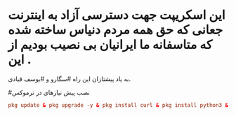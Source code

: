 # این اسکریپت جهت دسترسی آزاد به اینترنت جعانی که حق همه مردم دنیاس ساخته شده که متاسفانه ما ایرانیان بی نصیب بودیم از این .

به یاد پیشتازان این راه #سگارو و #یوسف قبادی.


#نصب پیش نیازهای در ترموکس

```toml
pkg update & pkg upgrade -y & pkg install curl & pkg install python3 & pkg install python3-pip
```
